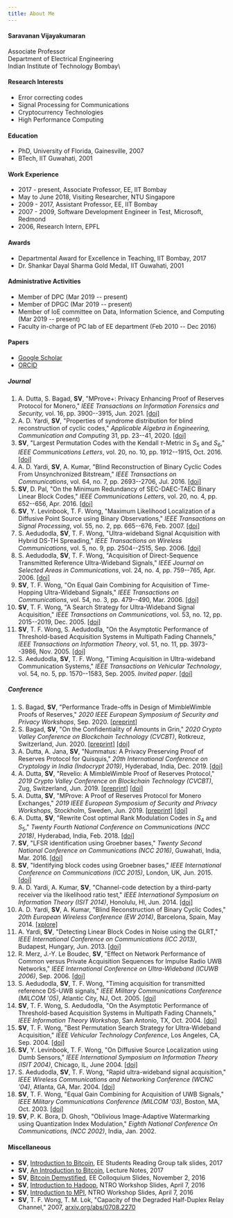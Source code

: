 ```yaml
---
title: About Me
---
```

#### Saravanan Vijayakumaran
Associate Professor\
Department of Electrical Engineering\
Indian Institute of Technology Bombay\


#### Research Interests
  
  - Error correcting codes
  - Signal Processing for Communications
  - Cryptocurrency Technologies
  - High Performance Computing

#### Education

  - PhD, University of Florida, Gainesville, 2007
  - BTech, IIT Guwahati, 2001

#### Work Experience

  - 2017 - present, Associate Professor, EE, IIT Bombay
  - May to June 2018, Visiting Researcher, NTU Singapore
  - 2009 - 2017, Assistant Professor, EE, IIT Bombay
  - 2007 - 2009, Software Development Engineer in Test, Microsoft, Redmond
  - 2006, Research Intern, EPFL

#### Awards
  - Departmental Award for Excellence in Teaching, IIT Bombay, 2017
  - Dr. Shankar Dayal Sharma Gold Medal, IIT Guwahati, 2001

#### Administrative Activities
  - Member of DPC (Mar 2019 -- present)
  - Member of DPGC (Mar 2019 -- present)
  - Member of IoE committee on Data, Information Science, and Computing (Mar 2019 -- present)
  - Faculty in-charge of PC lab of EE department (Feb 2010 -- Dec 2016)

#### Papers
  - [Google Scholar](https://scholar.google.co.in/citations?user=Q_HoVqAAAAAJ&hl=en)
  - [ORCID](http://orcid.org/0000-0002-0203-0276)

##### Journal

  1. A. Dutta, S. Bagad, **SV**, "MProve+: Privacy Enhancing Proof of Reserves Protocol for Monero," *IEEE Transactions on Information Forensics and Security,* vol. 16, pp.  3900--3915, Jun. 2021. [[doi]](https://doi.org/10.1109/TIFS.2021.3088035)
  1. A. D. Yardi, **SV**, "Properties of syndrome distribution for blind reconstruction of cyclic codes," *Applicable Algebra in Engineering, Communication and Computing* 31, pp. 23--41, 2020. [[doi]](http://dx.doi.org/10.1007/s00200-019-00392-0)
  1. **SV**, "Largest Permutation Codes with the Kendall $\tau$-Metric in $S_5$ and $S_6$," *IEEE Communications Letters*, vol. 20, no. 10, pp. 1912--1915, Oct. 2016. [[doi]](http://dx.doi.org/10.1109/LCOMM.2016.2591003)
  1. A. D. Yardi, **SV**, A. Kumar, "Blind Reconstruction of Binary Cyclic Codes From Unsynchronized Bitstream," *IEEE Transactions on Communications*, vol. 64, no. 7, pp. 2693--2706, Jul. 2016. [[doi]](http://dx.doi.org/10.1109/TCOMM.2016.2561931)
  1. **SV**, D. Pal, "On the Minimum Redundancy of SEC-DAEC-TAEC Binary Linear Block Codes," *IEEE Communications Letters*, vol. 20, no. 4, pp. 652--656, Apr. 2016. [[doi]](http://dx.doi.org/10.1109/LCOMM.2016.2532884)
  1. **SV**, Y. Levinbook, T. F. Wong, "Maximum Likelihood Localization of a Diffusive Point Source using Binary Observations," *IEEE Transactions on Signal Processing*, vol. 55, no. 2, pp. 665--676, Feb. 2007. [[doi]](http://dx.doi.org/10.1109/TSP.2006.885770)
  1. S. Aedudodla, **SV**, T. F. Wong, "Ultra-wideband Signal Acquisition with Hybrid DS-TH Spreading," *IEEE Transactions on Wireless Communications*, vol. 5, no. 9, pp. 2504--2515, Sep. 2006. [[doi]](http://dx.doi.org/10.1109/TWC.2006.1687774)
  1. S. Aedudodla, **SV**, T. F. Wong, "Acquisition of Direct-Sequence Transmitted Reference Ultra-Wideband Signals," *IEEE Journal on Selected Areas in Communications*, vol. 24, no. 4, pp. 759--765, Apr. 2006. [[doi]](http://dx.doi.org/10.1109/JSAC.2005.863825)
  1. **SV**, T. F. Wong, "On Equal Gain Combining for Acquisition of Time-Hopping Ultra-Wideband Signals," *IEEE Transactions on Communications*, vol. 54, no. 3, pp. 479--490, Mar. 2006. [[doi]](http://dx.doi.org/10.1109/TCOMM.2006.869807)
  1. **SV**, T. F. Wong, "A Search Strategy for Ultra-Wideband Signal Acquisition," *IEEE Transactions on Communications*, vol. 53, no. 12, pp. 2015--2019, Dec. 2005. [[doi]](http://dx.doi.org/10.1109/TCOMM.2005.860074)
  1. **SV**, T. F. Wong, S. Aedudodla, "On the Asymptotic Performance of Threshold-based Acquisition Systems in Multipath Fading Channels," *IEEE Transactions on Information Theory*, vol. 51, no. 11, pp. 3973--3986, Nov. 2005. [[doi]](http://dx.doi.org/10.1109/TIT.2005.856963)
  1. S. Aedudodla, **SV**, T. F. Wong, "Timing Acquisition in Ultra-wideband Communication Systems," *IEEE Transactions on Vehicular Technology*, vol. 54, no. 5, pp. 1570--1583, Sep. 2005. *Invited paper*. [[doi]](http://dx.doi.org/10.1109/TVT.2005.855495)

##### Conference
  1. S. Bagad, **SV**, "Performance Trade-offs in Design of MimbleWimble Proofs of Reserves," *2020 IEEE European Symposium of Security and Privacy Workshops*, Sep. 2020. [[preprint]](https://eprint.iacr.org/2020/938)
  1. S. Bagad, **SV**, "On the Confidentiality of Amounts in Grin," *2020 Crypto Valley Conference on Blockchain Technology (CVCBT)*, Rotkreuz, Switzerland, Jun. 2020. [[preprint]](https://eprint.iacr.org/2020/723) [[doi]](https://doi.org/10.1109/CVCBT50464.2020.00012)
  1. A. Dutta, A. Jana, **SV**, "Nummatus: A Privacy Preserving Proof of Reserves Protocol for Quisquis," *20th International Conference on Cryptology in India (Indocrypt 2019)*, Hyderabad, India, Dec. 2019. [[doi]](https://doi.org/10.1007/978-3-030-35423-7_10)
  1. A. Dutta, **SV**, "Revelio: A MimbleWimble Proof of Reserves Protocol," *2019 Crypto Valley Conference on Blockchain Technology (CVCBT)*, Zug, Switzerland, Jun. 2019. [[preprint]](https://eprint.iacr.org/2019/684) [[doi]](https://doi.org/10.1109/CVCBT.2019.000-5)
  1. A. Dutta, **SV**, "MProve: A Proof of Reserves Protocol for Monero Exchanges," *2019 IEEE European Symposium of Security and Privacy Workshops*, Stockholm, Sweden, Jun. 2019. [[preprint]](https://eprint.iacr.org/2018/1210) [[doi]](https://doi.org/10.1109/EuroSPW.2019.00043)
  1. A. Dutta, **SV**, "Rewrite Cost optimal Rank Modulation Codes in $S_4$ and $S_5$," *Twenty Fourth National Conference on Communications (NCC 2018)*, Hyderabad, India, Feb. 2018. [[doi]](https://doi.org/10.1109/NCC.2018.8600115)
  1. **SV**, "LFSR identification using Groebner bases," *Twenty Second National Conference on Communications (NCC 2016)*, Guwahati, India, Mar. 2016. [[doi]](http://dx.doi.org/10.1109/NCC.2016.7561164)
  1. **SV**, "Identifying block codes using Groebner bases," *IEEE International Conference on Communications (ICC 2015)*, London, UK, Jun. 2015. [[doi]](http://dx.doi.org/10.1109/ICC.2015.7249019)
  1. A. D. Yardi, A. Kumar, **SV**, "Channel-code detection by a third-party receiver via the likelihood ratio test," *IEEE International Symposium on Information Theory (ISIT 2014)*, Honolulu, HI, Jun. 2014. [[doi]](http://dx.doi.org/10.1109/ISIT.2014.6874993)
  1. A. D. Yardi, **SV**, A. Kumar, "Blind Reconstruction of Binary Cyclic Codes," *20th European Wireless Conference (EW 2014)*, Barcelona, Spain, May 2014. [[xplore]](http://ieeexplore.ieee.org/xpls/abs_all.jsp?arnumber=6843189)
  1. A. Yardi, **SV**, "Detecting Linear Block Codes in Noise using the GLRT," *IEEE International Conference on Communications (ICC 2013)*, Budapest, Hungary, Jun. 2013. [[doi]](http://dx.doi.org/10.1109/ICC.2013.6655352)
  1. R. Merz, J.-Y. Le Boudec, **SV**, "Effect on Network Performance of Common versus Private Acquisition Sequences for Impulse Radio UWB Networks," *IEEE International Conference on Ultra-Wideband (ICUWB 2006)*, Sep. 2006. [[doi]](http://dx.doi.org/10.1109/ICU.2006.281579)
  1. S. Aedudodla, **SV**, T. F. Wong, "Timing acquisition for transmitted reference DS-UWB signals," *IEEE Military Communications Conference (MILCOM '05)*, Atlantic City, NJ, Oct. 2005. [[doi]](http://dx.doi.org/10.1109/MILCOM.2005.1606133)
  1. **SV**, T. F. Wong, S. Aedudodla, "On the Asymptotic Performance of Threshold-based Acquisition Systems in Multipath Fading Channels," *IEEE Information Theory Workshop*, San Antonio, TX, Oct. 2004. [[doi]](http://dx.doi.org/10.1109/ITW.2004.1405294)
  1. **SV**, T. F. Wong, "Best Permutation Search Strategy for Ultra-Wideband Acquisition," *IEEE Vehicular Technology Conference*, Los Angeles, CA, Sep. 2004. [[doi]](http://dx.doi.org/10.1109/VETECF.2004.1400208)
  1. **SV**, Y. Levinbook, T. F. Wong, "On Diffusive Source Localization using Dumb Sensors," *IEEE International Symposium on Information Theory (ISIT 2004)*, Chicago, IL, June 2004. [[doi]](http://dx.doi.org/10.1109/ISIT.2004.1365556)
  1. S. Aedudodla, **SV**, T. F. Wong, "Rapid ultra-wideband signal acquisition," *IEEE Wireless Communications and Networking Conference (WCNC '04)*, Atlanta, GA, Mar. 2004. [[doi]](http://dx.doi.org/10.1109/WCNC.2004.1311350)
  1. **SV**, T. F. Wong, "Equal Gain Combining for Acquisition of UWB Signals," *IEEE Military Communications Conference (MILCOM '03)*, Boston, MA, Oct. 2003. [[doi]](http://dx.doi.org/10.1109/MILCOM.2003.1290239)
  1. **SV**, P. K. Bora, D. Ghosh, "Oblivious Image-Adaptive Watermarking using Quantization Index Modulation," *Eighth National Conference On Communications, (NCC 2002)*, India, Jan. 2002.

#### Miscellaneous
  - **SV**, [Introduction to Bitcoin](https://speakerdeck.com/sarva/introduction-to-bitcoin), EE Students Reading Group talk slides, 2017
  - **SV**, [An Introduction to Bitcoin](./bitcoin.html), Lecture Notes, 2017
  - **SV**, [Bitcoin Demystified](https://speakerdeck.com/sarva/bitcoin), EE Colloquium Slides, November 2, 2016
  - **SV**, [Introduction to Hadoop](https://speakerdeck.com/sarva/introduction-to-hadoop), NTRO Workshop Slides, April 7, 2016
  - **SV**, [Introduction to MPI](https://speakerdeck.com/sarva/introduction-to-mpi), NTRO Workshop Slides, April 7, 2016
  - **SV**, T. F. Wong, T. M. Lok, "Capacity of the Degraded Half-Duplex Relay Channel," 2007, [arxiv.org/abs/0708.2270](http://arxiv.org/abs/0708.2270)
